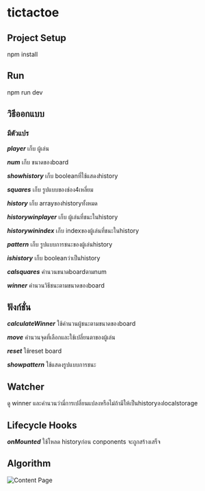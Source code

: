 # tictactoe
## Project Setup

npm install


## Run

npm run dev


## วิธีออกแบบ

### มีตัวแปร

*__player__* เก็บ ผู้เล่น 

*__num__* เก็บ ขนาดของboard

*__showhistory__* เก็บ booleanที่ใช้แสดงhistory

*__squares__* เก็บ รูปแบบของช่อง4เหลี่ยม

*__history__* เก็บ arrayของhistoryทั้งหมด

*__historywinplayer__* เก็บ ผู้เล่นที่ชนะในhistory

*__historywinindex__* เก็บ indexของผู้เล่นที่ชนะในhistory

*__pattern__* เก็บ รูปแบบการชนะของผู้เล่นhistory

*__ishistory__* เก็บ booleanว่าเป็นhistory

*__calsquares__* คำนวนขนาดboardตามnum

*__winner__* คำนวนวิธีชนะตามขนาดของboard

## ฟังก์ชั่น

*__calculateWinner__* ใช้คำนวนผู้ชนะตามขนาดของboard

*__move__* คำนวนจุดที่เลือกและใช้เปลี่ยนตาของผู้เล่น

*__reset__* ใช้reset board

*__showpattern__* ใช้แสดงรูปแบบการชนะ

## Watcher

ดู winner และคำนวนว่ามี่การเปลี่ยนแปลงหรือไม่ถ้ามีให้เป็นhistoryลงlocalstorage

## Lifecycle Hooks

*__onMounted__* ใช้โหลด historyก่อน conponents จะถูกสร้างเสร็จ


## Algorithm

![Content Page](https://github.com/permm/tictactoe/assets/89117732/36549859-ee89-402d-a09c-8b35bf829e20)
